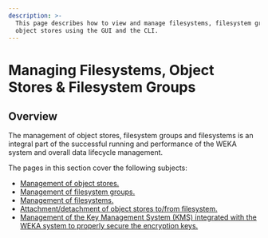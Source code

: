 ```yaml
---
description: >-
  This page describes how to view and manage filesystems, filesystem groups and
  object stores using the GUI and the CLI.
---
```


# Managing Filesystems, Object Stores & Filesystem Groups

## Overview

The management of object stores, filesystem groups and filesystems is an integral part of the successful running and performance of the WEKA system and overall data lifecycle management.

The pages in this section cover the following subjects:

* [Management of object stores.](managing-object-stores.md)
* [Management of filesystem groups.](managing-filesystem-groups.md)
* [Management of filesystems.](managing-filesystems.md)
* [Attachment/detachment of object stores to/from filesystem.](attaching-detaching-object-stores-to-from-filesystems.md)
* [Management of the Key Management System \(KMS\) integrated with the WEKA system to properly secure the encryption keys. ](kms-management.md)

